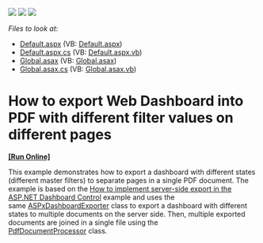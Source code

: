 <!-- default badges list -->
![](https://img.shields.io/endpoint?url=https://codecentral.devexpress.com/api/v1/VersionRange/128580211/17.1.3%2B)
[![](https://img.shields.io/badge/Open_in_DevExpress_Support_Center-FF7200?style=flat-square&logo=DevExpress&logoColor=white)](https://supportcenter.devexpress.com/ticket/details/T511362)
[![](https://img.shields.io/badge/📖_How_to_use_DevExpress_Examples-e9f6fc?style=flat-square)](https://docs.devexpress.com/GeneralInformation/403183)
<!-- default badges end -->
<!-- default file list -->
*Files to look at*:

* [Default.aspx](./CS/ASPxDashboard_ServerExport/Default.aspx) (VB: [Default.aspx](./VB/ASPxDashboard_ServerExport/Default.aspx))
* [Default.aspx.cs](./CS/ASPxDashboard_ServerExport/Default.aspx.cs) (VB: [Default.aspx.vb](./VB/ASPxDashboard_ServerExport/Default.aspx.vb))
* [Global.asax](./CS/ASPxDashboard_ServerExport/Global.asax) (VB: [Global.asax](./VB/ASPxDashboard_ServerExport/Global.asax))
* [Global.asax.cs](./CS/ASPxDashboard_ServerExport/Global.asax.cs) (VB: [Global.asax.vb](./VB/ASPxDashboard_ServerExport/Global.asax.vb))
<!-- default file list end -->
# How to export Web Dashboard into PDF with different filter values on different pages
<!-- run online -->
**[[Run Online]](https://codecentral.devexpress.com/t511362/)**
<!-- run online end -->


<p>This example demonstrates how to export a dashboard with different states (different master filters) to separate pages in a single PDF document. The example is based on the <a href="https://www.devexpress.com/Support/Center/p/T500219">How to implement server-side export in the ASP.NET Dashboard Control</a> example and uses the same <a href="https://documentation.devexpress.com/Dashboard/clsDevExpressDashboardWebASPxDashboardExportertopic.aspx">ASPxDashboardExporter</a> class to export a dashboard with different states to multiple documents on the server side. Then, multiple exported documents are joined in a single file using the <a href="https://documentation.devexpress.com/DocumentServer/DevExpress.Pdf.PdfDocumentProcessor.class">PdfDocumentProcessor</a> class.</p>

<br/>


